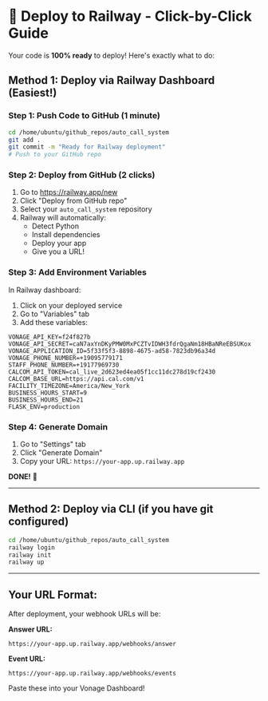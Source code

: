 # 🚀 Deploy to Railway - Click-by-Click Guide

Your code is **100% ready** to deploy! Here's exactly what to do:

## Method 1: Deploy via Railway Dashboard (Easiest!)

### Step 1: Push Code to GitHub (1 minute)
```bash
cd /home/ubuntu/github_repos/auto_call_system
git add .
git commit -m "Ready for Railway deployment"
# Push to your GitHub repo
```

### Step 2: Deploy from GitHub (2 clicks)
1. Go to https://railway.app/new
2. Click "Deploy from GitHub repo"
3. Select your `auto_call_system` repository  
4. Railway will automatically:
   - Detect Python
   - Install dependencies
   - Deploy your app
   - Give you a URL!

### Step 3: Add Environment Variables
In Railway dashboard:
1. Click on your deployed service
2. Go to "Variables" tab
3. Add these variables:

```
VONAGE_API_KEY=f24f827b
VONAGE_API_SECRET=caN7axYnDKyPMW0MxPCZTvIDWH3fdrQgaNm18HBaNReEBSUKox
VONAGE_APPLICATION_ID=5f33f5f3-8898-4675-ad58-7823db96a34d
VONAGE_PHONE_NUMBER=+19095779171
STAFF_PHONE_NUMBER=+19177969730
CALCOM_API_TOKEN=cal_live_2d623ed4ea05f1cc11dc278d19cf2430
CALCOM_BASE_URL=https://api.cal.com/v1
FACILITY_TIMEZONE=America/New_York
BUSINESS_HOURS_START=9
BUSINESS_HOURS_END=21
FLASK_ENV=production
```

### Step 4: Generate Domain
1. Go to "Settings" tab
2. Click "Generate Domain"
3. Copy your URL: `https://your-app.up.railway.app`

**DONE!** 🎉

---

## Method 2: Deploy via CLI (if you have git configured)

```bash
cd /home/ubuntu/github_repos/auto_call_system
railway login
railway init
railway up
```

---

## Your URL Format:
After deployment, your webhook URLs will be:

**Answer URL:**
```
https://your-app.up.railway.app/webhooks/answer
```

**Event URL:**
```
https://your-app.up.railway.app/webhooks/events
```

Paste these into your Vonage Dashboard!
